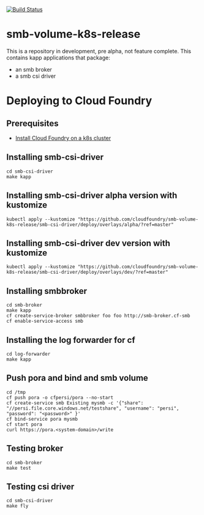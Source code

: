 [![Build Status](https://hush-house.pivotal.io/api/v1/teams/cf-volume-services/pipelines/cf-volume-services-k8s/badge)](https://hush-house.pivotal.io/api/v1/teams/cf-volume-services/pipelines/cf-volume-services-k8s/badge)

# smb-volume-k8s-release
This is a repository in development, pre alpha, not feature complete.
This contains kapp applications that package:

- an smb broker
- a smb csi driver

# Deploying to Cloud Foundry
## Prerequisites
- [Install Cloud Foundry on a k8s cluster](https://github.com/cloudfoundry/cf-for-k8s/blob/master/docs/deploy.md)

## Installing smb-csi-driver
```
cd smb-csi-driver
make kapp
```

## Installing smb-csi-driver alpha version with kustomize
```
kubectl apply --kustomize "https://github.com/cloudfoundry/smb-volume-k8s-release/smb-csi-driver/deploy/overlays/alpha/?ref=master"
```

## Installing smb-csi-driver dev version with kustomize
```
kubectl apply --kustomize "https://github.com/cloudfoundry/smb-volume-k8s-release/smb-csi-driver/deploy/overlays/dev/?ref=master"
```

## Installing smbbroker
```
cd smb-broker
make kapp
cf create-service-broker smbbroker foo foo http://smb-broker.cf-smb
cf enable-service-access smb
```

## Installing the log forwarder for cf
```
cd log-forwarder
make kapp
```

## Push pora and bind and smb volume
```
cd /tmp
cf push pora -o cfpersi/pora --no-start
cf create-service smb Existing mysmb -c '{"share": "//persi.file.core.windows.net/testshare", "username": "persi", "password": "<password>" }'
cf bind-service pora mysmb
cf start pora
curl https://pora.<system-domain>/write
```

## Testing broker
```
cd smb-broker
make test
```

## Testing csi driver
```
cd smb-csi-driver
make fly
```
